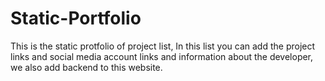 # Static-Portfolio
This is the static protfolio of project list, In this list you can add the project links and social media account links and information about the developer, we also add backend to this website.
